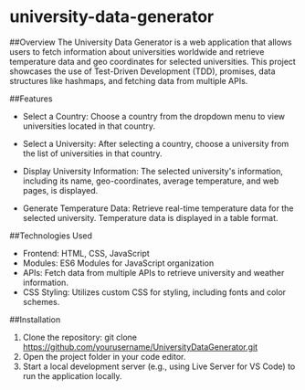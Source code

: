 # university-data-generator
##Overview
The University Data Generator is a web application that allows users to fetch information about universities worldwide and retrieve temperature data and geo coordinates for selected universities. This project showcases the use of Test-Driven Development (TDD), promises, data structures like hashmaps, and fetching data from multiple APIs.

##Features
* Select a Country: Choose a country from the dropdown menu to view universities located in that country.

* Select a University: After selecting a country, choose a university from the list of universities in that country.

* Display University Information: The selected university's information, including its name, geo-coordinates, average temperature, and web pages, is displayed. 

* Generate Temperature Data: Retrieve real-time temperature data for the selected university. Temperature data is displayed in a table format.

##Technologies Used
* Frontend: HTML, CSS, JavaScript
* Modules: ES6 Modules for JavaScript organization
* APIs: Fetch data from multiple APIs to retrieve university and weather information.
* CSS Styling: Utilizes custom CSS for styling, including fonts and color schemes.
  
##Installation
1. Clone the repository: git clone https://github.com/yourusername/UniversityDataGenerator.git
2. Open the project folder in your code editor.
3. Start a local development server (e.g., using Live Server for VS Code) to run the application locally.

